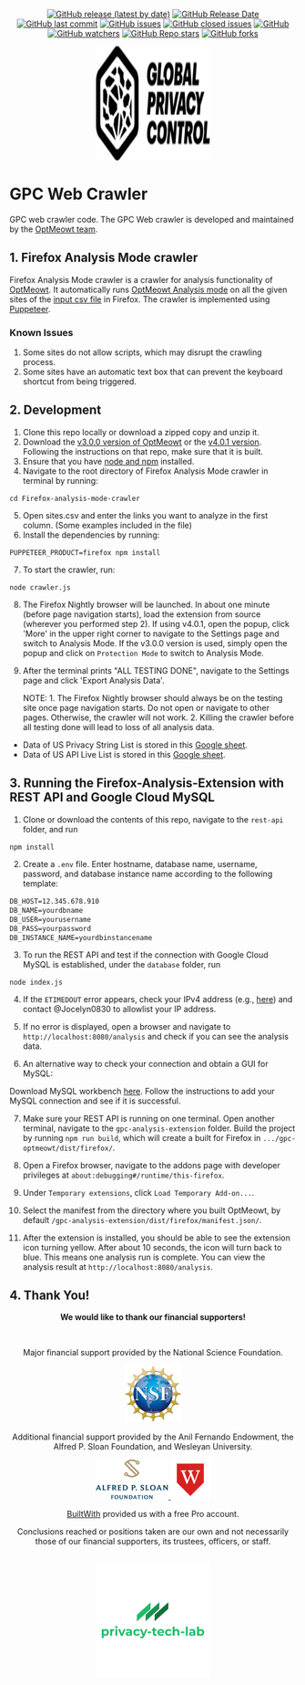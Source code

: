 <p align="center">
  <a href="https://github.com/privacy-tech-lab/gpc-web-crawler/releases"><img alt="GitHub release (latest by date)" src="https://img.shields.io/github/v/release/privacy-tech-lab/gpc-web-crawler"></a>
  <a href="https://github.com/privacy-tech-lab/gpc-web-crawler/releases"><img alt="GitHub Release Date" src="https://img.shields.io/github/release-date/privacy-tech-lab/gpc-web-crawler"></a>
  <a href="https://github.com/privacy-tech-lab/gpc-web-crawler/commits/main"><img alt="GitHub last commit" src="https://img.shields.io/github/last-commit/privacy-tech-lab/gpc-web-crawler"></a>
  <a href="https://github.com/privacy-tech-lab/gpc-web-crawler/issues"><img alt="GitHub issues" src="https://img.shields.io/github/issues-raw/privacy-tech-lab/gpc-web-crawler"></a>
  <a href="https://github.com/privacy-tech-lab/gpc-web-crawler/issues?q=is%3Aissue+is%3Aclosed"><img alt="GitHub closed issues" src="https://img.shields.io/github/issues-closed-raw/privacy-tech-lab/gpc-web-crawler"></a>
  <a href="https://github.com/privacy-tech-lab/gpc-web-crawler/blob/main/LICENSE.md"><img alt="GitHub" src="https://img.shields.io/github/license/privacy-tech-lab/gpc-web-crawler"></a>
  <a href="https://github.com/privacy-tech-lab/gpc-web-crawler/watchers"><img alt="GitHub watchers" src="https://img.shields.io/github/watchers/privacy-tech-lab/gpc-web-crawler?style=social"></a>
  <a href="https://github.com/privacy-tech-lab/gpc-web-crawler/stargazers"><img alt="GitHub Repo stars" src="https://img.shields.io/github/stars/privacy-tech-lab/gpc-web-crawler?style=social"></a>
  <a href="https://github.com/privacy-tech-lab/gpc-web-crawler/network/members"><img alt="GitHub forks" src="https://img.shields.io/github/forks/privacy-tech-lab/gpc-web-crawler?style=social"></a>
</p>

<p align="center">
  <a href="https://privacytechlab.org/"><img src="./gpc-logo-small-black.svg" width="200px" height="200px" alt="OptMeowt logo"></a>
</p>

# GPC Web Crawler

GPC web crawler code. The GPC Web crawler is developed and maintained by the [OptMeowt team](https://github.com/privacy-tech-lab/gpc-optmeowt#optmeowt-).

## 1. Firefox Analysis Mode crawler

Firefox Analysis Mode crawler is a crawler for analysis functionality of [OptMeowt](https://github.com/privacy-tech-lab/gpc-web-crawler). It automatically runs [OptMeowt Analysis mode](https://github.com/privacy-tech-lab/gpc-optmeowt/tree/v4.0.1/#4-analysis-mode-firefox-only) on all the given sites of the [input csv file](https://github.com/privacy-tech-lab/gpc-web-data-and-scripts/blob/main/Firefox-analysis-mode-crawler/sites.csv) in Firefox. The crawler is implemented using [Puppeteer](https://pptr.dev/).

### Known Issues

1. Some sites do not allow scripts, which may disrupt the crawling process.
2. Some sites have an automatic text box that can prevent the keyboard shortcut from being triggered.

## 2. Development

1. Clone this repo locally or download a zipped copy and unzip it.
2. Download the [v3.0.0 version of OptMeowt](https://github.com/privacy-tech-lab/gpc-optmeowt/tree/v3.0.0-paper) or the [v4.0.1 version](https://github.com/privacy-tech-lab/gpc-optmeowt/tree/v4.0.1). Following the instructions on that repo, make sure that it is built.
3. Ensure that you have [node and npm](https://docs.npmjs.com/getting-started) installed.
4. Navigate to the root directory of Firefox Analysis Mode crawler in terminal by running:

```console
cd Firefox-analysis-mode-crawler
```

5. Open sites.csv and enter the links you want to analyze in the first column. (Some examples included in the file)
6. Install the dependencies by running:

```console
PUPPETEER_PRODUCT=firefox npm install
```

7. To start the crawler, run:

```console
node crawler.js
```

8. The Firefox Nightly browser will be launched. In about one minute (before page navigation starts), load the extension from source (wherever you performed step 2). If using v4.0.1, open the popup, click 'More' in the upper right corner to navigate to the Settings page and switch to Analysis Mode. If the v3.0.0 version is used, simply open the popup and click on `Protection Mode` to switch to Analysis Mode.
9. After the terminal prints "ALL TESTING DONE", navigate to the Settings page and click 'Export Analysis Data'.

   NOTE: 1. The Firefox Nightly browser should always be on the testing site once page navigation starts. Do not open or navigate to other pages. Otherwise, the crawler will not work. 2. Killing the crawler before all testing done will lead to loss of all analysis data.

- Data of US Privacy String List is stored in this [Google sheet](https://docs.google.com/spreadsheets/d/1nb6-bI8d6-hDTvoj6Y3YT2HME_qVyHyVOQtY9do_Foo/edit?usp=sharing).
- Data of US API Live List is stored in this [Google sheet](https://docs.google.com/spreadsheets/d/1sdmD8Y3jb82PZ_YOREYmRez3_Wi1FUApsP1we1GV29Y/edit#gid=984860887).

## 3. Running the Firefox-Analysis-Extension with REST API and Google Cloud MySQL

1. Clone or download the contents of this repo, navigate to the `rest-api` folder, and run

```console
npm install
```

2. Create a `.env` file. Enter hostname, database name, username, password, and database instance name according to the following template:

```console
DB_HOST=12.345.678.910
DB_NAME=yourdbname
DB_USER=yourusername
DB_PASS=yourpassword
DB_INSTANCE_NAME=yourdbinstancename
```

3. To run the REST API and test if the connection with Google Cloud MySQL is established, under the `database` folder, run

```console
node index.js
```

4. If the `ETIMEDOUT` error appears, check your IPv4 address (e.g., [here](https://www.whatsmyip.org/)) and contact @Jocelyn0830 to allowlist your IP address.

5. If no error is displayed, open a browser and navigate to `http://localhost:8080/analysis` and check if you can see the analysis data.

6. An alternative way to check your connection and obtain a GUI for MySQL:

Download MySQL workbench [here](https://www.mysql.com/products/workbench/). Follow the instructions to add your MySQL connection and see if it is successful.

7. Make sure your REST API is running on one terminal. Open another terminal, navigate to the `gpc-analysis-extension` folder. Build the project by running `npm run build`, which will create a built for Firefox in `.../gpc-optmeowt/dist/firefox/`.

8. Open a Firefox browser, navigate to the addons page with developer privileges at `about:debugging#/runtime/this-firefox`.

9. Under `Temporary extensions`, click `Load Temporary Add-on...`.

10. Select the manifest from the directory where you built OptMeowt, by default `/gpc-analysis-extension/dist/firefox/manifest.json/`.

11. After the extension is installed, you should be able to see the extension icon turning yellow. After about 10 seconds, the icon will turn back to blue. This means one analysis run is complete. You can view the analysis result at `http://localhost:8080/analysis`.

## 4. Thank You!

<p align="center"><strong>We would like to thank our financial supporters!</strong></p><br>

<p align="center">Major financial support provided by the National Science Foundation.</p>

<p align="center">
  <a href="https://nsf.gov/awardsearch/showAward?AWD_ID=2055196">
    <img class="img-fluid" src="./nsf.png" height="100px" alt="National Science Foundation Logo">
  </a>
</p>

<p align="center">Additional financial support provided by the Anil Fernando Endowment, the Alfred P. Sloan Foundation, and Wesleyan University.</p>

<p align="center">
  <a href="https://sloan.org/grant-detail/9631">
    <img class="img-fluid" src="./sloan_logo.jpg" height="70px" alt="Sloan Foundation Logo">
  </a>
  <a href="https://www.wesleyan.edu/mathcs/cs/index.html">
    <img class="img-fluid" src="./wesleyan_shield.png" height="70px" alt="Wesleyan University Logo">
  </a>
</p>

<p align="center"><a href="https://builtwith.com/">BuiltWith</a> provided us with a free Pro account.</p>

<p align="center">Conclusions reached or positions taken are our own and not necessarily those of our financial supporters, its trustees, officers, or staff.</p>

##

<p align="center">
  <a href="https://privacytechlab.org/"><img src="./plt_logo.png" width="200px" height="200px" alt="privacy-tech-lab logo"></a>
<p>
